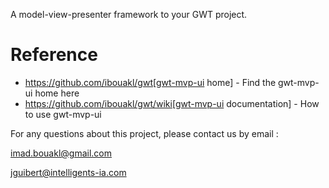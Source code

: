 

A model-view-presenter framework to  your GWT project.



# Reference
* https://github.com/ibouakl/gwt[gwt-mvp-ui home] - Find the gwt-mvp-ui home here
* https://github.com/ibouakl/gwt/wiki[gwt-mvp-ui documentation] - How to use gwt-mvp-ui

For any questions about this project, please contact us by email :

imad.bouakl@gmail.com

jguibert@intelligents-ia.com
